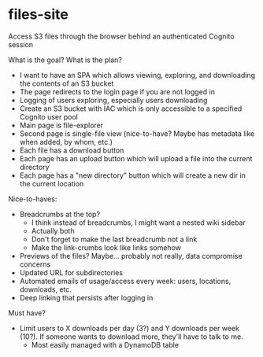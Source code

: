 # files-site

Access S3 files through the browser behind an authenticated Cognito session

What is the goal? What is the plan?
* I want to have an SPA which allows viewing, exploring, and downloading the contents of an S3 bucket
* The page redirects to the login page if you are not logged in
* Logging of users exploring, especially users downloading
* Create an S3 bucket with IAC which is only accessible to a specified Cognito user pool
* Main page is file-explorer
* Second page is single-file view (nice-to-have? Maybe has metadata like when added, by whom, etc.)
* Each file has a download button
* Each page has an upload button which will upload a file into the current directory
* Each page has a "new directory" button which will create a new dir in the current location

Nice-to-haves:
* Breadcrumbs at the top?
  * I think instead of breadcrumbs, I might want a nested wiki sidebar
  * Actually both
  * Don't forget to make the last breadcrumb not a link
  * Make the link-crumbs look like links somehow
* Previews of the files? Maybe... probably not really, data compromise concerns
* Updated URL for subdirectories
* Automated emails of usage/access every week: users, locations, downloads, etc.
* Deep linking that persists after logging in

Must have?
* Limit users to X downloads per day (3?) and Y downloads per week (10?). If someone wants to download more, they'll have to talk to me.
  * Most easily managed with a DynamoDB table
